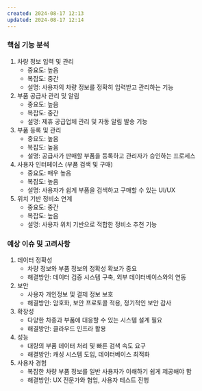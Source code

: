 ```yaml
---
created: 2024-08-17 12:13
updated: 2024-08-17 12:14
---
```

### 핵심 기능 분석
1. 차량 정보 입력 및 관리
    - 중요도: 높음
    - 복잡도: 중간
    - 설명: 사용자의 차량 정보를 정확히 입력받고 관리하는 기능
2. 부품 공급사 관리 및 알림
    - 중요도: 높음
    - 복잡도: 중간
    - 설명: 제휴 공급업체 관리 및 자동 알림 발송 기능
3. 부품 등록 및 관리
    - 중요도: 높음
    - 복잡도: 높음
    - 설명: 공급사가 판매할 부품을 등록하고 관리자가 승인하는 프로세스
4. 사용자 인터페이스 (부품 검색 및 구매)
    - 중요도: 매우 높음
    - 복잡도: 높음
    - 설명: 사용자가 쉽게 부품을 검색하고 구매할 수 있는 UI/UX
5. 위치 기반 정비소 연계
    - 중요도: 중간
    - 복잡도: 높음
    - 설명: 사용자 위치 기반으로 적합한 정비소 추천 기능

### 예상 이슈 및 고려사항
1. 데이터 정확성
    - 차량 정보와 부품 정보의 정확성 확보가 중요
    - 해결방안: 데이터 검증 시스템 구축, 외부 데이터베이스와의 연동
2. 보안
    - 사용자 개인정보 및 결제 정보 보호
    - 해결방안: 암호화, 보안 프로토콜 적용, 정기적인 보안 감사
3. 확장성
    - 다양한 차종과 부품에 대응할 수 있는 시스템 설계 필요
    - 해결방안: 클라우드 인프라 활용
4. 성능
    - 대량의 부품 데이터 처리 및 빠른 검색 속도 요구
    - 해결방안: 캐싱 시스템 도입, 데이터베이스 최적화
5. 사용자 경험
    - 복잡한 차량 부품 정보를 일반 사용자가 이해하기 쉽게 제공해야 함
    - 해결방안: UX 전문가와 협업, 사용자 테스트 진행
